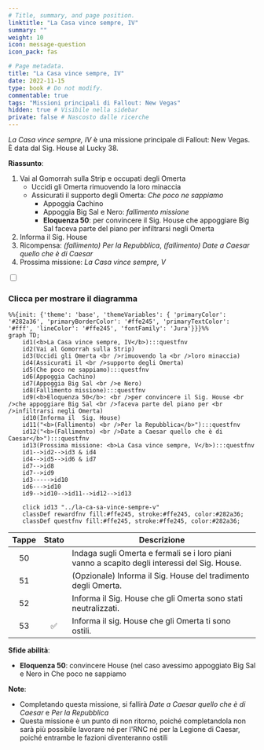 ```yaml
---
# Title, summary, and page position.
linktitle: "La Casa vince sempre, IV"
summary: ""
weight: 10
icon: message-question
icon_pack: fas

# Page metadata.
title: "La Casa vince sempre, IV"
date: 2022-11-15
type: book # Do not modify.
commentable: true
tags: "Missioni principali di Fallout: New Vegas"
hidden: true # Visibile nella sidebar
private: false # Nascosto dalle ricerche
---
```


<div class="fnv">


*La Casa vince sempre, IV* è una missione principale di Fallout: New Vegas. È data dal Sig. House al Lucky 38.

**Riassunto**:
1. Vai al Gomorrah sulla Strip e occupati degli Omerta
   - Uccidi gli Omerta rimuovendo la loro minaccia
   - Assicurati il supporto degli Omerta: *Che poco ne sappiamo*
      - Appoggia Cachino
      - Appoggia Big Sal e Nero: *fallimento missione*
      - **Eloquenza 50**: per convincere il Sig. House che appoggiare Big Sal faceva parte del piano per infiltrarsi negli Omerta
2. Informa il  Sig. House
3. Ricompensa: *(fallimento) Per la Repubblica*, *(fallimento) Date a Caesar quello che è di Caesar*
5.  Prossima missione: *La Casa vince sempre, V*

<section class="chart-collapse">
<input type="checkbox" name="collapse2" id="handle2">
<h3 class="handle">
<label for="handle2">Clicca per mostrare il diagramma</label>
</h3>
<div class="content">

```mermaid
%%{init: {'theme': 'base', 'themeVariables': { 'primaryColor': '#282a36', 'primaryBorderColor': '#ffe245', 'primaryTextColor': '#fff', 'lineColor': '#ffe245', 'fontFamily': 'Jura'}}}%%
graph TD;
    id1(<b>La Casa vince sempre, IV</b>):::questfnv
    id2(Vai al Gomorrah sulla Strip)
    id3(Uccidi gli Omerta <br />rimuovendo la <br />loro minaccia)
    id4(Assicurati il <br />supporto degli Omerta)
    id5(Che poco ne sappiamo):::questfnv
    id6(Appoggia Cachino)
    id7(Appoggia Big Sal <br />e Nero) 
    id8(Fallimento missione):::questfnv
    id9(<b>Eloquenza 50</b>: <br />per convincere il Sig. House <br />che appoggiare Big Sal <br />faceva parte del piano per <br />infiltrarsi negli Omerta)
    id10(Informa il  Sig. House)
    id11("<b>(Fallimento) <br />Per la Repubblica</b>"):::questfnv
    id12("<b>(Fallimento) <br />Date a Caesar quello che è di Caesar</b>"):::questfnv
    id13(Prossima missione: <b>La Casa vince sempre, V</b>):::questfnv 
    id1-->id2-->id3 & id4
    id4-->id5-->id6 & id7
    id7-->id8
    id7-->id9
    id3----->id10
    id6--->id10
    id9-->id10-->id11-->id12-->id13
    
    click id13 "../la-ca-sa-vince-sempre-v"
    classDef rewardfnv fill:#ffe245, stroke:#ffe245, color:#282a36;
    classDef questfnv fill:#ffe245, stroke:#ffe245, color:#282a36;
```

</div>
</section>

| Tappe |       Stato        | Descrizione |
|:-----:|:------------------:| ----------- |
|                           50                          |            | Indaga sugli Omerta e fermali se i loro piani vanno a scapito degli interessi del Sig. House.                                                                               |
|                           51                          |            | (Opzionale) Informa il Sig. House del tradimento degli Omerta.                                                                                                              |
|                           52                          |            | Informa il Sig. House che gli Omerta sono stati neutralizzati.                                                                                                              |
|                           53                          | :white_check_mark: | Informa il sig. House che gli Omerta ti sono ostili.                                                                                                                        |



**Sfide abilità**:
- **Eloquenza 50**: convincere House (nel caso avessimo appoggiato Big Sal e Nero in Che poco ne sappiamo 



**Note**:
- Completando questa missione, si fallirà *Date a Caesar quello che è di Caesar* e *Per la Repubblica* 
- Questa missione è un punto di non ritorno, poiché completandola non sarà più possibile lavorare né per l'RNC né per la Legione di Caesar, poiché entrambe le fazioni diventeranno ostili 



</div>


